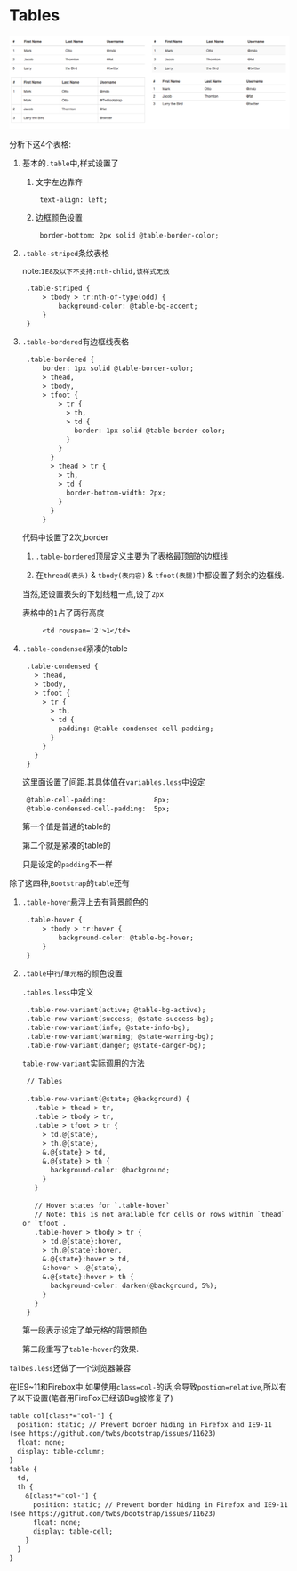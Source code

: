 # Tables

![Tables效果](QQ20151216-2.png)

分析下这4个表格:

1. 基本的`.table`中,样式设置了

    1. 文字左边靠齐

            text-align: left;
        
    2. 边框颜色设置        

            border-bottom: 2px solid @table-border-color;
         
2. `.table-striped`条纹表格

    note:`IE8及以下不支持:nth-chlid,该样式无效`

        .table-striped {
            > tbody > tr:nth-of-type(odd) {
                background-color: @table-bg-accent;
            }
        }
3. `.table-bordered`有边框线表格

        .table-bordered {
            border: 1px solid @table-border-color;
            > thead,
            > tbody,
            > tfoot {
                > tr {
                  > th,
                  > td {
                    border: 1px solid @table-border-color;
                  }
                }
              }
              > thead > tr {
                > th,
                > td {
                  border-bottom-width: 2px;
                }
              }
            }
     代码中设置了2次,border
    
    1. `.table-bordered`顶层定义主要为了表格最顶部的边框线
    
    2. 在`thread(表头)` & `tbody(表内容)` & `tfoot(表腿)`中都设置了剩余的边框线.
    
    当然,还设置表头的下划线粗一点,设了`2px` 
    
    表格中的`1`占了两行高度
    
            <td rowspan='2'>1</td>
            
4. `.table-condensed`紧凑的table
    
        .table-condensed {
          > thead,
          > tbody,
          > tfoot {
            > tr {
              > th,
              > td {
                padding: @table-condensed-cell-padding;
              }
            }
          }
        }

    这里面设置了间距.其具体值在`variables.less`中设定
    
        @table-cell-padding:            8px;
        @table-condensed-cell-padding:  5px;
        
    第一个值是普通的table的
    
    第二个就是紧凑的table的
    
    只是设定的`padding`不一样    

除了这四种,`Bootstrap`的`table`还有

1. `.table-hover`悬浮上去有背景颜色的

        .table-hover {
            > tbody > tr:hover {
                background-color: @table-bg-hover;
            }
        }

2. `.table`中`行`/`单元格`的颜色设置

    `.tables.less`中定义
    
        .table-row-variant(active; @table-bg-active);
        .table-row-variant(success; @state-success-bg);
        .table-row-variant(info; @state-info-bg);
        .table-row-variant(warning; @state-warning-bg);
        .table-row-variant(danger; @state-danger-bg);
        
    `table-row-variant`实际调用的方法
    
        // Tables

        .table-row-variant(@state; @background) {
          .table > thead > tr,
          .table > tbody > tr,
          .table > tfoot > tr {
            > td.@{state},
            > th.@{state},
            &.@{state} > td,
            &.@{state} > th {
              background-color: @background;
            }
          }
        
          // Hover states for `.table-hover`
          // Note: this is not available for cells or rows within `thead` or `tfoot`.
          .table-hover > tbody > tr {
            > td.@{state}:hover,
            > th.@{state}:hover,
            &.@{state}:hover > td,
            &:hover > .@{state},
            &.@{state}:hover > th {
              background-color: darken(@background, 5%);
            }
          }
        }

    第一段表示设定了单元格的背景颜色
    
    第二段重写了`table-hover`的效果.

`talbes.less`还做了一个浏览器兼容

在IE9~11和Firebox中,如果使用`class=col-`的话,会导致`postion=relative`,所以有了以下设置(笔者用FireFox已经该Bug被修复了)

    table col[class*="col-"] {
      position: static; // Prevent border hiding in Firefox and IE9-11 (see https://github.com/twbs/bootstrap/issues/11623)
      float: none;
      display: table-column;
    }
    table {
      td,
      th {
        &[class*="col-"] {
          position: static; // Prevent border hiding in Firefox and IE9-11 (see https://github.com/twbs/bootstrap/issues/11623)
          float: none;
          display: table-cell;
        }
      }
    }










